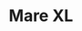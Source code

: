 ---
title: Mare XL
date: 
draft: false

# descripcion
description : Argolla de plata facetada

materials: Plata 925

color: Plateado

dimensions: 4,5cm diam

code: 01-11-0365

type: "Aros"

categories: []

price: $2.330,00

price_eftvo: $1.980,00

# Images
# first image will be shown in the product page
images:
  # - image: "images/path_to_image"
  # La ubicacion de las imagenes es imagenes/Aros/Aros.Argollas/01-11-0365-mare-xl
  - image: "./images/aros/argollas/01-11-0365-argollas-facetadas-extra-grandes_a.JPG"
  - image: "./images/aros/argollas/01-11-0365-argollas-facetadas-extra-grandes_b.JPG"
---